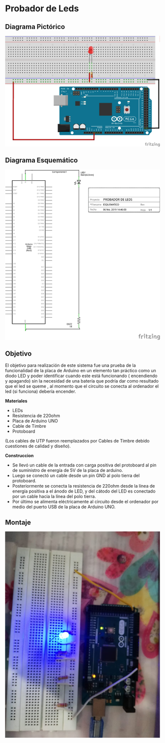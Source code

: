 # Probador de  Leds
##  Diagrama Pictórico
![](https://github.com/kksksie28o/proyecto-guiado/blob/master/images/probador%20de%20leds.png)
## Diagrama Esquemático
![](https://github.com/kksksie28o/proyecto-guiado/blob/master/images/esquematico.png)

## Objetivo
El objetivo para realización de este  sistema fue una prueba de la funcionalidad de la placa de Arduino  en un elemento tan práctico como un diodo LED y poder identificar cuando este está funcionando ( encendiendo y apagando) sin la necesidad de una batería que podría dar como resultado que el led se queme , al momento que el circuito se conecta al ordenador el led (si funciona) debería encender.


**Materiales**

* LEDs
* Resistencia de 220ohm
* Placa de Arduino UNO
* Cable de Timbre
* Protoboard

(Los cables de UTP fueron reemplazados por Cables de Timbre debido cuestiones de calidad y diseño).

**Construccion**

* Se llevó un cable de la entrada con carga positiva del protoboard al pin de suministro de energía de 5V de la placa de arduino.
* Luego se conectó un cable desde un pin GND al polo tierra del protoboard.
* Posteriormente se conecta la resistencia de 220ohm desde la línea de energía positiva a el ánodo de LED, y del cátodo del LED es conectado por un cable hacia la línea del polo tierra.
* Por último se alimenta eléctricamente al circuito desde el ordenador por medio del puerto USB de la placa de Arduino UNO. 
## Montaje 
![](https://github.com/kksksie28o/proyecto-guiado/blob/master/images/construccion.jpeg)

